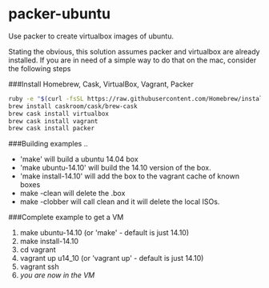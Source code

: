 # packer-ubuntu
Use packer to create virtualbox images of ubuntu.

Stating the obvious, this solution assumes packer and virtualbox are already installed. If you are in need of a simple way to do that on the mac, consider the following steps

###Install Homebrew, Cask, VirtualBox, Vagrant, Packer

```sh
ruby -e "$(curl -fsSL https://raw.githubusercontent.com/Homebrew/install/master/install)"
brew install caskroom/cask/brew-cask
brew cask install virtualbox
brew cask install vagrant
brew cask install packer
```

###Building examples ..
- 'make' will build a ubuntu 14.04 box
- 'make ubuntu-14.10' will build the 14.10 version of the box.
- 'make install-14.10' will add the box to the vagrant cache of known boxes
- make -clean will delete the .box
- make -clobber will call clean and it will delete the local ISOs.

###Complete example to get a VM
1. make ubuntu-14.10  (or 'make' - default is just 14.10)
2. make install-14.10
3. cd vagrant
4. vagrant up u14_10  (or 'vagrant up' - default is just 14.10)
5. vagrant ssh
6. *you are now in the VM*